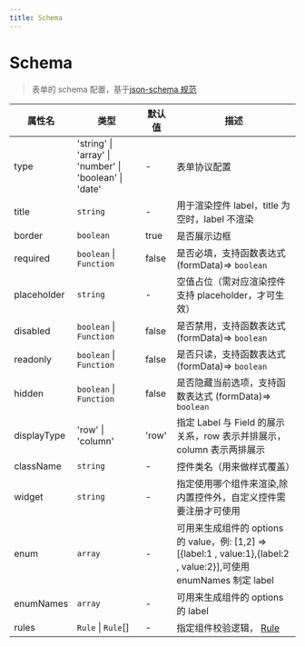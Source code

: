 ```yaml
---
title: Schema
---
```


# Schema

> 表单的 schema 配置，基于[json-schema 规范](https://json-schema.apifox.cn/)

| 属性名      | 类型                                                   | 默认值 | 描述                                                                                                                  |
| ----------- | ------------------------------------------------------ | ------ | --------------------------------------------------------------------------------------------------------------------- |
| type        | 'string' \| 'array' \| 'number' \| 'boolean' \| 'date' | -      | 表单协议配置                                                                                                          |
| title       | `string`                                               | -      | 用于渲染控件 label，title 为空时，label 不渲染                                                                        |
| border      | `boolean`                                              | true   | 是否展示边框                                                                                                          |
| required    | `boolean` \| `Function`                                | false  | 是否必填，支持函数表达式 (formData)=> `boolean`                                                                       |
| placeholder | `string`                                               | -      | 空值占位（需对应渲染控件支持 placeholder，才可生效）                                                                  |
| disabled    | `boolean` \| `Function`                                | false  | 是否禁用，支持函数表达式 (formData)=> `boolean`                                                                       |
| readonly    | `boolean` \| `Function`                                | false  | 是否只读，支持函数表达式 (formData)=> `boolean`                                                                       |
| hidden      | `boolean` \| `Function`                                | false  | 是否隐藏当前选项，支持函数表达式 (formData)=> `boolean`                                                               |
| displayType | 'row' \| 'column'                                      | 'row'  | 指定 Label 与 Field 的展示关系，row 表示并排展示，column 表示两排展示                                                 |
| className   | `string`                                               | -      | 控件类名（用来做样式覆盖）                                                                                            |
| widget      | `string`                                               | -      | 指定使用哪个组件来渲染,除内置控件外，自定义控件需要注册才可使用                                                       |
| enum        | `array`                                                | -      | 可用来生成组件的 options 的 value，例: [1,2] => [{label:1 , value:1},{label:2 , value:2}],可使用 enumNames 制定 label |
| enumNames   | `array`                                                | -      | 可用来生成组件的 options 的 label                                                                                     |
| rules       | `Rule` \| `Rule`[]                                     | -      | 指定组件校验逻辑， [Rule](#Rule)                                                                                      |
